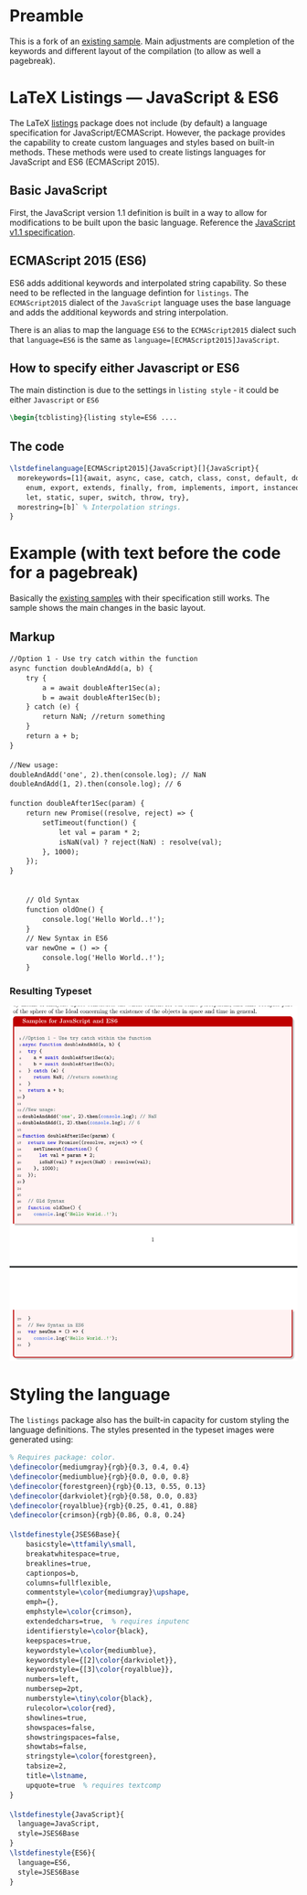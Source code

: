 # Preamble

This is a fork of an [existing sample](https://github.com/ghammock/LaTeX_Listings_JavaScript_ES6). Main adjustments are completion of the keywords and different layout of the compilation (to allow as well a pagebreak).

# LaTeX Listings &mdash; JavaScript & ES6

The LaTeX [listings](https://ctan.org/pkg/listings?lang=en) package does not include (by default) a language specification for JavaScript/ECMAScript.  However, the package provides the capability to create custom languages and styles based on built-in methods.  These methods were used to create listings languages for JavaScript and ES6 (ECMAScript 2015).

## Basic JavaScript

First, the JavaScript version 1.1 definition is built in a way to allow for modifications to be built upon the basic language.  Reference the [JavaScript v1.1 specification](http://hepunx.rl.ac.uk/~adye/jsspec11/titlepg2.htm). 

## ECMAScript 2015 (ES6)

ES6 adds additional keywords and interpolated string capability.  So these need to be reflected in the language defintion for `listings`.  The `ECMAScript2015` dialect of the `JavaScript` language uses the base language and adds the additional keywords and string interpolation.

There is an alias to map the language `ES6` to the `ECMAScript2015` dialect such that `language=ES6` is the same as `language=[ECMAScript2015]JavaScript`.

## How to specify either Javascript or ES6 

The main distinction is due to the settings in `listing style` - it could be either `Javascript` or `ES6`

```tex
\begin{tcblisting}{listing style=ES6 ....
```

## The code
```latex
\lstdefinelanguage[ECMAScript2015]{JavaScript}[]{JavaScript}{
  morekeywords=[1]{await, async, case, catch, class, const, default, do,
    enum, export, extends, finally, from, implements, import, instanceof,
    let, static, super, switch, throw, try},
  morestring=[b]` % Interpolation strings.
}
```

# Example (with text before the code for a pagebreak)

Basically the [existing samples](https://github.com/ghammock/LaTeX_Listings_JavaScript_ES6) with their specification still works. The sample shows the main changes in the basic layout.

## Markup
```tex
//Option 1 - Use try catch within the function
async function doubleAndAdd(a, b) {
	try {
		a = await doubleAfter1Sec(a);
		b = await doubleAfter1Sec(b);
	} catch (e) {
		return NaN; //return something
	}
	return a + b;
}

//New usage:
doubleAndAdd('one', 2).then(console.log); // NaN
doubleAndAdd(1, 2).then(console.log); // 6

function doubleAfter1Sec(param) {
	return new Promise((resolve, reject) => {
		setTimeout(function() {
			let val = param * 2;
			isNaN(val) ? reject(NaN) : resolve(val);
		}, 1000);
	});
}


	// Old Syntax
	function oldOne() {
		console.log('Hello World..!');
	}
	// New Syntax in ES6
	var newOne = () => {
		console.log('Hello World..!');
	}
```

### Resulting Typeset
![ES6 Listing Example](img/es6_sample.png)

# Styling the language
The `listings` package also has the built-in capacity for custom styling the language definitions.  The styles presented in the typeset images were generated using:

```tex
% Requires package: color.
\definecolor{mediumgray}{rgb}{0.3, 0.4, 0.4}
\definecolor{mediumblue}{rgb}{0.0, 0.0, 0.8}
\definecolor{forestgreen}{rgb}{0.13, 0.55, 0.13}
\definecolor{darkviolet}{rgb}{0.58, 0.0, 0.83}
\definecolor{royalblue}{rgb}{0.25, 0.41, 0.88}
\definecolor{crimson}{rgb}{0.86, 0.8, 0.24}

\lstdefinestyle{JSES6Base}{
	basicstyle=\ttfamily\small,
	breakatwhitespace=true,
	breaklines=true,
	captionpos=b,
	columns=fullflexible,
	commentstyle=\color{mediumgray}\upshape,
	emph={},
	emphstyle=\color{crimson},
	extendedchars=true,  % requires inputenc
	identifierstyle=\color{black},
	keepspaces=true,
	keywordstyle=\color{mediumblue},
	keywordstyle={[2]\color{darkviolet}},
	keywordstyle={[3]\color{royalblue}},
	numbers=left,
	numbersep=2pt,
	numberstyle=\tiny\color{black},
	rulecolor=\color{red},
	showlines=true,
	showspaces=false,
	showstringspaces=false,
	showtabs=false,
	stringstyle=\color{forestgreen},
	tabsize=2,
	title=\lstname,
	upquote=true  % requires textcomp
}

\lstdefinestyle{JavaScript}{
  language=JavaScript,
  style=JSES6Base
}
\lstdefinestyle{ES6}{
  language=ES6,
  style=JSES6Base
}
```
